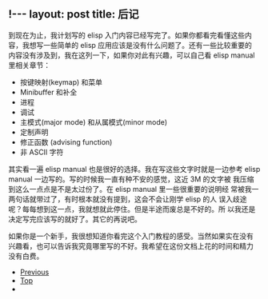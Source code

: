 !---
layout: post
title: 后记
---

到现在为止，我计划写的 elisp 入门内容已经写完了。如果你都看完看懂这些内
容，我想写一些简单的 elisp 应用应该是没有什么问题了。还有一些比较重要的
内容没有涉及到，我在这列一下，如果你对此有兴趣，可以自己看 elisp
manual 里相关章节：

 - 按键映射(keymap) 和菜单
 - Minibuffer 和补全
 - 进程
 - 调试
 - 主模式(major mode) 和从属模式(minor mode)
 - 定制声明
 - 修正函数 (advising function)
 - 非 ASCII 字符

其实看一遍 elisp manual 也是很好的选择。我在写这些文字时就是一边参考
elisp manual 一边写的。写的时候我一直有种不安的感觉，这近 3M 的文字被
我压缩到这么一点点是不是太过份了。在 elisp manual 里一些很重要的说明经
常被我一两句话就带过了，有时根本就没有提到，这会不会让刚学 elisp 的人
误入歧途呢？每每想到这一点，我就想就此停住。但是半途而废总是不好的。所
以我还是决定写完应该写的就好了。其它的再说吧。

如果你是一个新手，我很想知道你看完这个入门教程的感受。当然如果实在没有
兴趣看，也可以告诉我究竟哪里写的不好。我希望在这份文档上花的时间和精力
没有白费。

<ul class="post-nav clearfix">
<li class="prev"><a href="15-text.html">Previous</a></li>
<li class="top"><a href="/elispintro/">Top</a></li>
<li class="next">&nbsp</li>
</ul>
